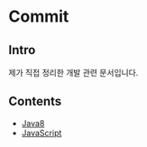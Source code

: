 # Commit

## Intro
제가 직접 정리한 개발 관련 문서입니다.

## Contents
* [Java8](https://github.com/ryum91/commit/tree/master/Java8)
* [JavaScript](https://github.com/ryum91/commit/tree/master/JavaScript)
